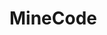 <!DOCTYPE html>
<html>
<head>
    <meta charset="UTF-8" />
    <title>Minecode</title>
</head>
<body>
    <h1>MineCode</h1>
</body>
</html>

